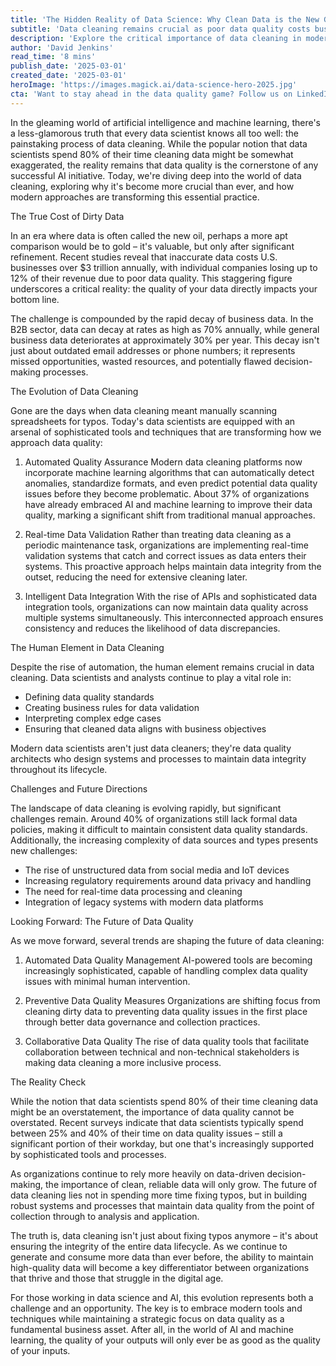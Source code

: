 ```yaml
---
title: 'The Hidden Reality of Data Science: Why Clean Data is the New Gold'
subtitle: 'Data cleaning remains crucial as poor data quality costs businesses trillions'
description: 'Explore the critical importance of data cleaning in modern data science, where poor data quality costs U.S. businesses over $3 trillion annually. Learn how evolving technologies and approaches are transforming this essential practice, making it more efficient and crucial than ever for business success.'
author: 'David Jenkins'
read_time: '8 mins'
publish_date: '2025-03-01'
created_date: '2025-03-01'
heroImage: 'https://images.magick.ai/data-science-hero-2025.jpg'
cta: 'Want to stay ahead in the data quality game? Follow us on LinkedIn for the latest insights, best practices, and expert discussions on maintaining pristine data in today\'s fast-paced digital landscape.'
---
```


In the gleaming world of artificial intelligence and machine learning, there's a less-glamorous truth that every data scientist knows all too well: the painstaking process of data cleaning. While the popular notion that data scientists spend 80% of their time cleaning data might be somewhat exaggerated, the reality remains that data quality is the cornerstone of any successful AI initiative. Today, we're diving deep into the world of data cleaning, exploring why it's become more crucial than ever, and how modern approaches are transforming this essential practice.

The True Cost of Dirty Data

In an era where data is often called the new oil, perhaps a more apt comparison would be to gold – it's valuable, but only after significant refinement. Recent studies reveal that inaccurate data costs U.S. businesses over $3 trillion annually, with individual companies losing up to 12% of their revenue due to poor data quality. This staggering figure underscores a critical reality: the quality of your data directly impacts your bottom line.

The challenge is compounded by the rapid decay of business data. In the B2B sector, data can decay at rates as high as 70% annually, while general business data deteriorates at approximately 30% per year. This decay isn't just about outdated email addresses or phone numbers; it represents missed opportunities, wasted resources, and potentially flawed decision-making processes.

The Evolution of Data Cleaning

Gone are the days when data cleaning meant manually scanning spreadsheets for typos. Today's data scientists are equipped with an arsenal of sophisticated tools and techniques that are transforming how we approach data quality:

1. Automated Quality Assurance
   Modern data cleaning platforms now incorporate machine learning algorithms that can automatically detect anomalies, standardize formats, and even predict potential data quality issues before they become problematic. About 37% of organizations have already embraced AI and machine learning to improve their data quality, marking a significant shift from traditional manual approaches.

2. Real-time Data Validation
   Rather than treating data cleaning as a periodic maintenance task, organizations are implementing real-time validation systems that catch and correct issues as data enters their systems. This proactive approach helps maintain data integrity from the outset, reducing the need for extensive cleaning later.

3. Intelligent Data Integration
   With the rise of APIs and sophisticated data integration tools, organizations can now maintain data quality across multiple systems simultaneously. This interconnected approach ensures consistency and reduces the likelihood of data discrepancies.

The Human Element in Data Cleaning

Despite the rise of automation, the human element remains crucial in data cleaning. Data scientists and analysts continue to play a vital role in:
- Defining data quality standards
- Creating business rules for data validation
- Interpreting complex edge cases
- Ensuring that cleaned data aligns with business objectives

Modern data scientists aren't just data cleaners; they're data quality architects who design systems and processes to maintain data integrity throughout its lifecycle.

Challenges and Future Directions

The landscape of data cleaning is evolving rapidly, but significant challenges remain. Around 40% of organizations still lack formal data policies, making it difficult to maintain consistent data quality standards. Additionally, the increasing complexity of data sources and types presents new challenges:

- The rise of unstructured data from social media and IoT devices
- Increasing regulatory requirements around data privacy and handling
- The need for real-time data processing and cleaning
- Integration of legacy systems with modern data platforms

Looking Forward: The Future of Data Quality

As we move forward, several trends are shaping the future of data cleaning:

1. Automated Data Quality Management
   AI-powered tools are becoming increasingly sophisticated, capable of handling complex data quality issues with minimal human intervention.

2. Preventive Data Quality Measures
   Organizations are shifting focus from cleaning dirty data to preventing data quality issues in the first place through better data governance and collection practices.

3. Collaborative Data Quality
   The rise of data quality tools that facilitate collaboration between technical and non-technical stakeholders is making data cleaning a more inclusive process.

The Reality Check

While the notion that data scientists spend 80% of their time cleaning data might be an overstatement, the importance of data quality cannot be overstated. Recent surveys indicate that data scientists typically spend between 25% and 40% of their time on data quality issues – still a significant portion of their workday, but one that's increasingly supported by sophisticated tools and processes.

As organizations continue to rely more heavily on data-driven decision-making, the importance of clean, reliable data will only grow. The future of data cleaning lies not in spending more time fixing typos, but in building robust systems and processes that maintain data quality from the point of collection through to analysis and application.

The truth is, data cleaning isn't just about fixing typos anymore – it's about ensuring the integrity of the entire data lifecycle. As we continue to generate and consume more data than ever before, the ability to maintain high-quality data will become a key differentiator between organizations that thrive and those that struggle in the digital age.

For those working in data science and AI, this evolution represents both a challenge and an opportunity. The key is to embrace modern tools and techniques while maintaining a strategic focus on data quality as a fundamental business asset. After all, in the world of AI and machine learning, the quality of your outputs will only ever be as good as the quality of your inputs.